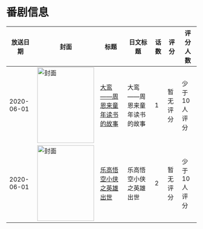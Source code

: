 # 番剧信息

|放送日期|封面|标题|日文标题|话数|评分|评分人数|
|---|---|---|---|---|---|---|
|2020-06-01|<img src="//lain.bgm.tv/pic/cover/c/a9/a4/307284_FURUr.jpg" alt="封面" style="width:150px;height:200px;object-fit:cover;">|[大鸾——周恩来童年读书的故事](https://bangumi.tv/subject/307284)|大鸾——周恩来童年读书的故事|1|暂无评分|少于10人评分|
|2020-06-01|<img src="//lain.bgm.tv/pic/cover/c/81/4d/308504_3zx3F.jpg" alt="封面" style="width:150px;height:200px;object-fit:cover;">|[乐高悟空小侠之英雄出世](https://bangumi.tv/subject/308504)|乐高悟空小侠之英雄出世|2|暂无评分|少于10人评分|
